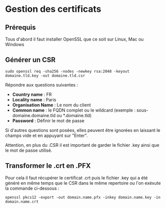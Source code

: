 # Gestion des certificats

## Prérequis 

Tous d'abord il faut installer OpenSSL que ce soit sur Linux, Mac ou Windows

## Générer un CSR

`sudo openssl req -sha256 -nodes -newkey rsa:2048 -keyout domaine.tld.key -out domaine.tld.csr`

Répondre aux questions suivantes :

* **Country name** : FR
* **Locality name** : Paris
* **Organisation Name** : Le nom du client
* **Common name** : le FQDN complet ou le wildcard (exemple : sous-domaine.domaine.tld ou *.domaine.tld)
* **Password** : Définir le mot de passe

Si d'autres questions sont posées, elles peuvent être ignorées en laissant le champs vide et en appuyant sur "Enter".

Attention, en plus du .CSR il est important de garder le fichier .key ainsi que le mot de passe utilisé.

## Transformer le .crt en .PFX

Pour cela il faut récupérer le certificat .crt puis le fichier .key qui a été généré en même temps que le CSR dans le même repertoire ou l'on exéxute la commande ci-dessous : 

 `openssl pkcs12 -export -out domain.name.pfx -inkey domain.name.key -in domain.name.crt`



